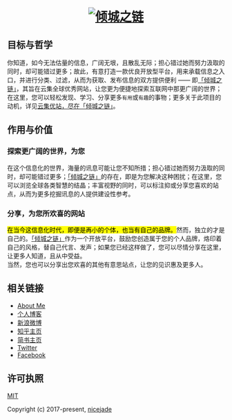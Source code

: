 <h1 align="center"><a href="https://nicelinks.site"><img src="https://image.nicelinks.site/nice-links-logo.png" alt="倾城之链"></a></h1>

## 目标与哲学

你知道，如今无法估量的信息，广阔无垠，且散乱无际；担心错过她而努力汲取的同时，却可能错过更多；故此，有意打造一款优良开放型平台，用来承载信息之入口，并进行分类、过滤，从而为获取、发布信息的双方提供便利 —— 即[「倾城之链」](https://nicelinks.site)，其旨在云集全球优秀网站，让您更为便捷地探索互联网中那更广阔的世界；在这里，您可以轻松发现、学习、分享更多`有用`或`有趣`的事物；更多关于此项目的动机，详见[云集优站，尽在「倾城之链」](https://jeffjade.com/2017/12/31/136-talk-about-nicelinks-site/)。

## 作用与价值

### 探索更广阔的世界，为您

在这个信息化的世界，海量的讯息可能让您不知所措；担心错过她而努力汲取的同时，却可能错过更多；[「倾城之链」](https://nicelinks.site)的存在，即是为您解决这种困扰；在这里，您可以浏览全球各类智慧的结晶；丰富视野的同时，可以标注抑或分享您喜欢的站点，从而为更多挖掘讯息的人提供建设性参考。

### 分享，为您所欢喜的网站

<mark>在当今这信息化时代，即便是再小的个体，也当有自己的品牌。</mark>然而，独立的才是自己的。[「倾城之链」](https://nicelinks.site)作为一个开放平台，鼓励您创造属于您的个人品牌，烙印着自己的风格，替自己代言、发声；如果您已经这样做了，您可以尽情分享在这里，让更多人知道，且从中受益。<br>当然，您也可以分享出您欢喜的其他有意思站点，让您的见识惠及更多人。

## 相关链接

- [About Me](https://about.me/nicejade)
- [个人博客](https://jeffjade.com/Links)
- [新浪微博](http://weibo.com/jeffjade)
- [知乎主页](https://www.zhihu.com/people/yang-qiong-pu/)
- [简书主页](http://www.jianshu.com/u/9aae3d8f4c3d)
- [Twitter](https://twitter.com/jeffjade2)
- [Facebook](https://www.facebook.com/yang.gang.jade)

## 许可执照

[MIT](http://opensource.org/licenses/MIT)

Copyright (c) 2017-present, [nicejade](https://github.com/nicejade)
